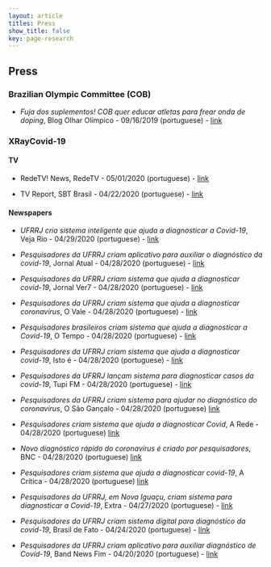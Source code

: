```yaml
---
layout: article
titles: Press
show_title: false
key: page-research
---
```


## Press

### Brazilian Olympic Committee (COB)

- _Fuja dos suplementos! COB quer educar atletas para frear onda de doping_, Blog Olhar Olímpico - 09/16/2019 (portuguese) -
[link](https://olharolimpico.blogosfera.uol.com.br/2019/09/16/fuja-dos-suplementos-cob-quer-educar-atletas-para-frear-onda-de-doping/)

### XRayCovid-19

#### TV
- RedeTV! News, RedeTV - 05/01/2020 (portuguese) - [link](https://www.redetv.uol.com.br/jornalismo/RedeTVNews/videos/outros-videos/assista-a-integra-do-redetv-news-de-1-de-maio-de-2020)

- TV Report, SBT Brasil - 04/22/2020 (portuguese) - [link](https://youtu.be/LTybg7HctW0?t=95)

#### Newspapers

- _UFRRJ cria sistema inteligente que ajuda a diagnosticar a Covid-19_, Veja Rio - 04/29/2020 (portuguese) - [link](https://vejario.abril.com.br/cidade/coronavirus-ufrrj-diagnostico/)

- _Pesquisadores da UFRRJ criam aplicativo para auxiliar o diagnóstico da covid-19_, Jornal Atual - 04/28/2020 (portuguese) - [link](https://jornalatual.com.br/2020/04/28/pesquisadores-da-ufrrj-criam-aplicativo-para-auxiliar-o-diagnostico-da-covid-19/)

- _Pesquisadores da UFRRJ criam sistema que ajuda a diagnosticar covid-19_, Jornal Ver7 - 04/28/2020 (portuguese) - [link](https://ver7.com.br/jornal-ver-7-pesquisadores-da-ufrrj-criam-sistema-que-ajuda-a-diagnosticar-covid-19.html)

- _Pesquisadores da UFRRJ criam sistema que ajuda a diagnosticar coronavírus_, O Vale - 04/28/2020 (portuguese) - [link](https://www.ovale.com.br/_conteudo/brasil/2020/04/102630-pesquisadores-da-ufrrj-criam-sistema-que-ajuda-a-diagnosticar-coronavirus.html)

- _Pesquisadores brasileiros criam sistema que ajuda a diagnosticar a Covid-19_, O Tempo - 04/28/2020 (portuguese) - [link](https://www.otempo.com.br/coronavirus/pesquisadores-brasileiros-criam-sistema-que-ajuda-a-diagnosticar-a-covid-19-1.2330580)

- _Pesquisadores da UFRRJ criam sistema que ajuda a diagnosticar covid-19_, Isto é - 04/28/2020 (portuguese) - [link](https://istoe.com.br/pesquisadores-da-ufrrj-criam-sistema-que-ajuda-a-diagnosticar-covid-19/)

- _Pesquisadores da UFRRJ lançam sistema para diagnosticar casos da covid-19_, Tupi FM - 04/28/2020 (portuguese) - [link](https://www.tupi.fm/coronavirus/pesquisadores-da-ufrrj-lancam-sistema-para-diagnosticar-casos-da-covid-19/)

- _Pesquisadores da UFRRJ criam sistema para ajudar no diagnóstico do coronavírus_, O São Gançalo - 04/28/2020 (portuguese) [link](https://www.osaogoncalo.com.br/geral/81483/pesquisadores-da-ufrrj-criam-sistema-para-ajudar-no-diagnostico-do-coronavirus)

- _Pesquisadores criam sistema que ajuda a diagnosticar Covid_, A Rede - 04/28/2020 (portuguese) [link](https://d.arede.info/cotidiano/322037/pesquisadores-criam-sistema-que-ajuda-a-diagnosticar-covid)

- _Novo diagnóstico rápido do coronavírus é criado por pesquisadores_, BNC - 04/28/2020 (portuguese) [link](https://bncamazonas.com.br/ta_na_midia/novo-diagnostico-rapido-do-coronavirus-e-criado-por-pesquisadores/)

- _Pesquisadores criam sistema que ajuda a diagnosticar covid-19_, A Crítica - 04/28/2020 (portuguese) [link](https://www.acritica.net/editorias/coronavirus/pesquisadores-da-ufrrj-criam-sistema-que-ajuda-a-d-1548fa754dfe4bdcfa8/449175/)

- _Pesquisadores da UFRRJ, em Nova Iguaçu, criam sistema para diagnosticar a Covid-19_, Extra - 04/27/2020 (portuguese) - [link](https://extra.globo.com/noticias/rio/pesquisadores-da-ufrrj-em-nova-iguacu-criam-sistema-para-diagnosticar-covid-19-24394968.html)

- _Pesquisadores da UFRRJ criam sistema digital para diagnóstico da covid-19_, Brasil de Fato - 04/24/2020 (portuguese) -
[link](https://www.brasildefatorj.com.br/2020/04/24/pesquisadores-da-ufrrj-criam-sistema-digital-para-diagnostico-da-covid-19)

- _Pesquisadores da UFRRJ criam aplicativo para auxiliar diagnóstico de Covid-19_, Band News Fim - 04/20/2020 (portuguese) -
[link](https://www.bandnewsfmrio.com.br/editorias-detalhes/pesquisadores-da-ufrrj-criam-aplicativo-para)
